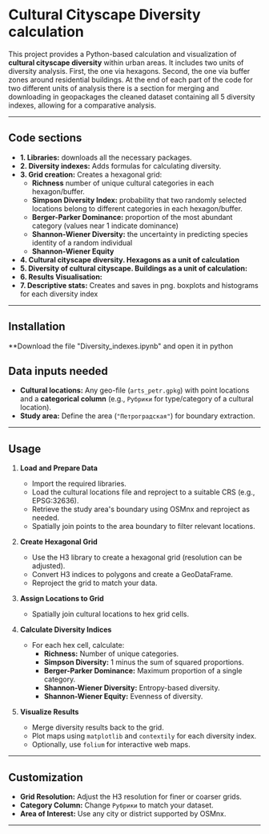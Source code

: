 # Cultural Cityscape Diversity calculation 

This project provides a Python-based calculation and visualization of **cultural cityscape diversity** within urban areas. It includes two units of diversity analysis. First, the one via hexagons. Second, the one via buffer zones around residential buildings. At the end of each part of the code for two different units of analysis there is a section for merging and downloading in geopackages the cleaned dataset containing all 5 diversity indexes, allowing for a comparative analysis. 

---

## Code sections

- **1. Libraries:** downloads all the necessary packages.
- **2. Diversity indexes:** Adds formulas for calculating diversity.
- **3. Grid creation:** Creates a hexagonal grid:
  - **Richness** number of unique cultural categories in each hexagon/buffer.
  - **Simpson Diversity Index:** probability that two randomly selected locations belong to different categories in each hexagon/buffer.
  - **Berger-Parker Dominance:** proportion of the most abundant category (values near 1 indicate dominance)
  - **Shannon-Wiener Diversity:** the uncertainty in predicting species identity of a random individual
  - **Shannon-Wiener Equity**
- **4. Cultural cityscape diversity. Hexagons as a unit of calculation**
- **5. Diversity of cultural cityscape. Buildings as a unit of calculation:**
- **6. Results Visualisation:** 
- **7. Descriptive stats:** Creates and saves in png. boxplots and histograms for each diversity index

---

## Installation

**Download the file "Diversity_indexes.ipynb" and open it in python 

## Data inputs needed
- **Cultural locations:** Any geo-file (`arts_petr.gpkg`) with point locations and a **categorical column** (e.g., `Рубрики` for type/category of a cultural location).
- **Study area:** Define the area (`"Петроградская"`) for boundary extraction.
---

## Usage

1. **Load and Prepare Data**
    - Import the required libraries.
    - Load the cultural locations file and reproject to a suitable CRS (e.g., EPSG:32636).
    - Retrieve the study area's boundary using OSMnx and reproject as needed.
    - Spatially join points to the area boundary to filter relevant locations.

2. **Create Hexagonal Grid**
    - Use the H3 library to create a hexagonal grid (resolution can be adjusted).
    - Convert H3 indices to polygons and create a GeoDataFrame.
    - Reproject the grid to match your data.

3. **Assign Locations to Grid**
    - Spatially join cultural locations to hex grid cells.

4. **Calculate Diversity Indices**
    - For each hex cell, calculate:
        - **Richness:** Number of unique categories.
        - **Simpson Diversity:** 1 minus the sum of squared proportions.
        - **Berger-Parker Dominance:** Maximum proportion of a single category.
        - **Shannon-Wiener Diversity:** Entropy-based diversity.
        - **Shannon-Wiener Equity:** Evenness of diversity.

5. **Visualize Results**
    - Merge diversity results back to the grid.
    - Plot maps using `matplotlib` and `contextily` for each diversity index.
    - Optionally, use `folium` for interactive web maps.

---

## Customization

- **Grid Resolution:** Adjust the H3 resolution for finer or coarser grids.
- **Category Column:** Change `Рубрики` to match your dataset.
- **Area of Interest:** Use any city or district supported by OSMnx.
---
